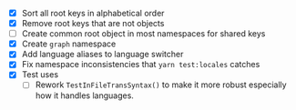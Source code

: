 - [X] Sort all root keys in alphabetical order
- [X] Remove root keys that are not objects
- [ ] Create common root object in most namespaces for shared keys
- [X] Create `graph` namespace
- [X] Add language aliases to language switcher
- [X] Fix namespace inconsistencies that `yarn test:locales` catches
- [X] Test <Trans /> uses
  - [ ] Rework `TestInFileTransSyntax()` to make it more robust especially how it handles languages.